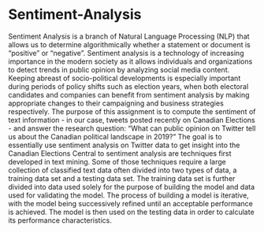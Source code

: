 # Sentiment-Analysis
Sentiment Analysis is a branch of Natural Language Processing (NLP) that allows us to
determine algorithmically whether a statement or document is “positive” or “negative”.
Sentiment analysis is a technology of increasing importance in the modern society as it allows
individuals and organizations to detect trends in public opinion by analyzing social media
content. Keeping abreast of socio-political developments is especially important during periods
of policy shifts such as election years, when both electoral candidates and companies can benefit
from sentiment analysis by making appropriate changes to their campaigning and business
strategies respectively.
The purpose of this assignment is to compute the sentiment of text information - in our case,
tweets posted recently on Canadian Elections - and answer the research question: “What can
public opinion on Twitter tell us about the Canadian political landscape in 2019?” The goal is
to essentially use sentiment analysis on Twitter data to get insight into the Canadian Elections
Central to sentiment analysis are techniques first developed in text mining. Some of those
techniques require a large collection of classified text data often divided into two types of data, a
training data set and a testing data set. The training data set is further divided into data used
solely for the purpose of building the model and data used for validating the model. The process
of building a model is iterative, with the model being successively refined until an acceptable
performance is achieved. The model is then used on the testing data in order to calculate its
performance characteristics.
